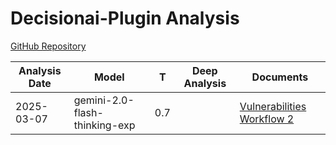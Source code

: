 # Decisionai-Plugin Analysis

[GitHub Repository](https://github.com/azure/decisionai-plugin)

| Analysis Date | Model | T | Deep Analysis | Documents |
|---------------|-------|---|:-------------:|-----------|
| 2025-03-07 | gemini-2.0-flash-thinking-exp | 0.7 |  | [Vulnerabilities Workflow 2](2025-03-07-gemini-2.0-flash-thinking-exp/vulnerabilities-workflow-2.md) |